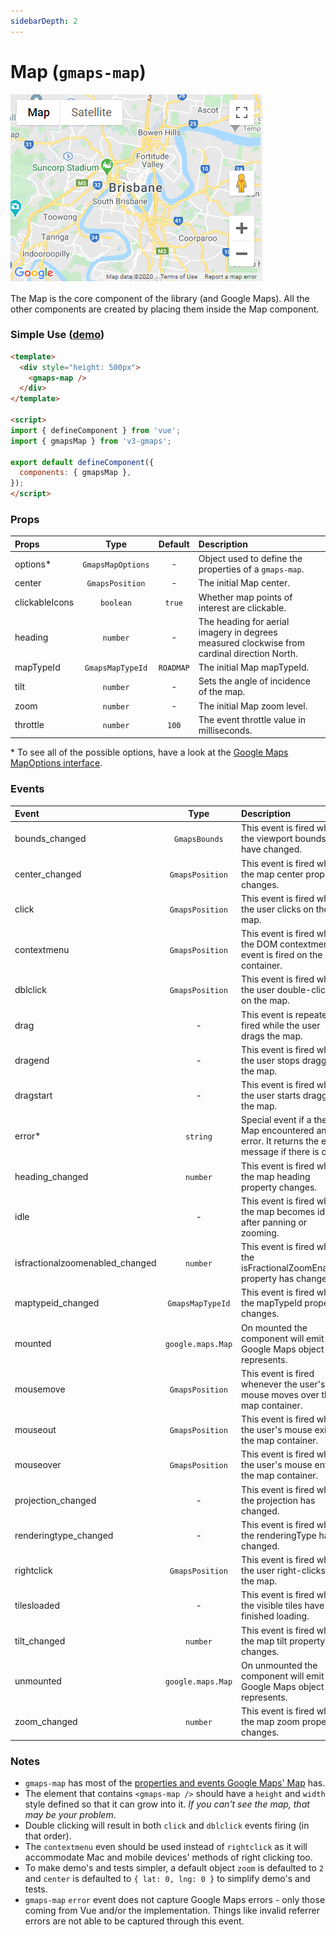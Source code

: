 ```yaml
---
sidebarDepth: 2
---
```


# Map (`gmaps-map`)

<div class="v3-gmaps-screenshot">
  <img src="../img/map.png">
  <p>The Map is the core component of the library (and Google Maps). All the other components are created by placing them inside the Map component.</p>
</div>

### Simple Use ([demo](https://vue-bujcvu.stackblitz.io/map))

```html
<template>
  <div style="height: 500px">
    <gmaps-map />
  </div>
</template>

<script>
import { defineComponent } from 'vue';
import { gmapsMap } from 'v3-gmaps';

export default defineComponent({
  components: { gmapsMap },
});
</script>
```

### Props

| Props          |       Type        |  Default  | Description                                                                                 |
| :------------- | :---------------: | :-------: | :------------------------------------------------------------------------------------------ |
| options\*      | `GmapsMapOptions` |     -     | Object used to define the properties of a `gmaps-map`.                                      |
| center         |  `GmapsPosition`  |     -     | The initial Map center.                                                                     |
| clickableIcons |     `boolean`     |  `true`   | Whether map points of interest are clickable.                                               |
| heading        |     `number`      |     -     | The heading for aerial imagery in degrees measured clockwise from cardinal direction North. |
| mapTypeId      | `GmapsMapTypeId`  | `ROADMAP` | The initial Map mapTypeId.                                                                  |
| tilt           |     `number`      |     -     | Sets the angle of incidence of the map.                                                     |
| zoom           |     `number`      |     -     | The initial Map zoom level.                                                                 |
| throttle       |     `number`      |   `100`   | The event throttle value in milliseconds.                                                   |

\* To see all of the possible options, have a look at the [Google Maps MapOptions interface](https://developers.google.com/maps/documentation/javascript/reference/map#MapOptions).

### Events

| Event                           |       Type        | Description                                                                                    |
| :------------------------------ | :---------------: | :--------------------------------------------------------------------------------------------- |
| bounds_changed                  |   `GmapsBounds`   | This event is fired when the viewport bounds have changed.                                     |
| center_changed                  |  `GmapsPosition`  | This event is fired when the map center property changes.                                      |
| click                           |  `GmapsPosition`  | This event is fired when the user clicks on the map.                                           |
| contextmenu                     |  `GmapsPosition`  | This event is fired when the DOM contextmenu event is fired on the map container.              |
| dblclick                        |  `GmapsPosition`  | This event is fired when the user double-clicks on the map.                                    |
| drag                            |         -         | This event is repeatedly fired while the user drags the map.                                   |
| dragend                         |         -         | This event is fired when the user stops dragging the map.                                      |
| dragstart                       |         -         | This event is fired when the user starts dragging the map.                                     |
| error\*                         |     `string`      | Special event if a the Map encountered an error. It returns the error message if there is one. |
| heading_changed                 |     `number`      | This event is fired when the map heading property changes.                                     |
| idle                            |         -         | This event is fired when the map becomes idle after panning or zooming.                        |
| isfractionalzoomenabled_changed |     `number`      | This event is fired when the isFractionalZoomEnabled property has changed.                     |
| maptypeid_changed               | `GmapsMapTypeId`  | This event is fired when the mapTypeId property changes.                                       |
| mounted                         | `google.maps.Map` | On mounted the component will emit the Google Maps object it represents.                       |
| mousemove                       |  `GmapsPosition`  | This event is fired whenever the user's mouse moves over the map container.                    |
| mouseout                        |  `GmapsPosition`  | This event is fired when the user's mouse exits the map container.                             |
| mouseover                       |  `GmapsPosition`  | This event is fired when the user's mouse enters the map container.                            |
| projection_changed              |         -         | This event is fired when the projection has changed.                                           |
| renderingtype_changed           |         -         | This event is fired when the renderingType has changed.                                        |
| rightclick                      |  `GmapsPosition`  | This event is fired when the user right-clicks on the map.                                     |
| tilesloaded                     |         -         | This event is fired when the visible tiles have finished loading.                              |
| tilt_changed                    |     `number`      | This event is fired when the map tilt property changes.                                        |
| unmounted                       | `google.maps.Map` | On unmounted the component will emit the Google Maps object it represents.                     |
| zoom_changed                    |     `number`      | This event is fired when the map zoom property changes.                                        |

### Notes

- `gmaps-map` has most of the [properties and events Google Maps' Map](https://developers.google.com/maps/documentation/javascript/reference/map) has.
- The element that contains `<gmaps-map />` should have a `height` and `width` style defined so that it can grow into it. *If you can't see the map, that may be your problem*.
- Double clicking will result in both `click` and `dblclick` events firing (in that order).
- The `contextmenu` even should be used instead of `rightclick` as it will accommodate Mac and mobile devices' methods of right clicking too.
- To make demo's and tests simpler, a default object  `zoom` is defaulted to `2` and `center` is defaulted to `{ lat: 0, lng: 0 }` to simplify demo's and tests.
- `gmaps-map` `error` event does not capture Google Maps errors - only those coming from Vue and/or the implementation. Things like invalid referrer errors are not able to be captured through this event.

